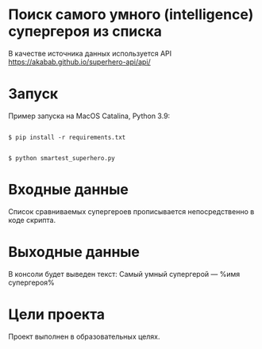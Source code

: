 # Поиск самого умного (intelligence) супергероя из списка

В качестве источника данных используется API https://akabab.github.io/superhero-api/api/

# Запуск

Пример запуска на MacOS Catalina, Python 3.9:

```#!bash

$ pip install -r requirements.txt

```

```#!bash

$ python smartest_superhero.py

```

# Входные данные 

Список сравниваемых супергероев прописывается непосредственно в коде скрипта.

# Выходные данные 

В консоли будет выведен текст: Самый умный супергерой — %имя супергероя%


# Цели проекта

Проект выполнен в образовательных целях.
